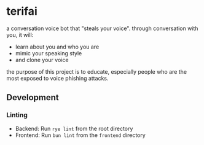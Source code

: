 # terifai

a conversation voice bot that "steals your voice". through conversation with you, it will:

- learn about you and who you are
- mimic your speaking style
- and clone your voice

the purpose of this project is to educate, especially people who are the most exposed to voice phishing attacks.

## Development

### Linting
- Backend: Run `rye lint` from the root directory
- Frontend: Run `bun lint` from the `frontend` directory
